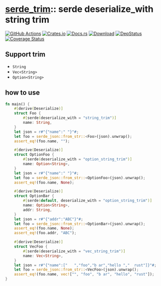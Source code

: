 [serde_trim][docsrs]:: serde deserialize_with string trim
========================================
[docsrs]: https://docs.rs/serde_trim

[![GitHub Actions](https://github.com/baoyachi/serde_trim/workflows/check/badge.svg)](https://github.com/baoyachi/serde_trim/actions?query=workflow%3Acheck)
[![Crates.io](https://img.shields.io/crates/v/serde_trim.svg)](https://crates.io/crates/serde_trim)
[![Docs.rs](https://docs.rs/serde_trim/badge.svg)](https://docs.rs/serde_trim)
[![Download](https://img.shields.io/crates/d/serde_trim)](https://crates.io/crates/serde_trim)
[![DepStatus](https://deps.rs/repo/github/baoyachi/serde_trim/status.svg)](https://deps.rs/repo/github/baoyachi/serde_trim)
[![Coverage Status](https://coveralls.io/repos/github/baoyachi/serde_trim/badge.svg)](https://coveralls.io/github/baoyachi/serde_trim)

## Support trim
* `String`
* `Vec<String>`
* `Option<String>`


## how to use
```rust
fn main() {
    #[derive(Deserialize)]
    struct Foo {
        #[serde(deserialize_with = "string_trim")]
        name: String,
    }
    let json = r#"{"name":" "}"#;
    let foo = serde_json::from_str::<Foo>(json).unwrap();
    assert_eq!(foo.name, "");

    #[derive(Deserialize)]
    struct OptionFoo {
        #[serde(deserialize_with = "option_string_trim")]
        name: Option<String>,
    }
    let json = r#"{"name":" "}"#;
    let foo = serde_json::from_str::<OptionFoo>(json).unwrap();
    assert_eq!(foo.name, None);

    #[derive(Deserialize)]
    struct OptionBar {
        #[serde(default, deserialize_with = "option_string_trim")]
        name: Option<String>,
        addr: String,
    }
    let json = r#"{"addr":"ABC"}"#;
    let foo = serde_json::from_str::<OptionBar>(json).unwrap();
    assert_eq!(foo.name, None);
    assert_eq!(foo.addr, "ABC");

    #[derive(Deserialize)]
    struct VecFoo {
        #[serde(deserialize_with = "vec_string_trim")]
        name: Vec<String>,
    }
    let json = r#"{"name":["   ","foo","b ar","hello ","  rust"]}"#;
    let foo = serde_json::from_str::<VecFoo>(json).unwrap();
    assert_eq!(foo.name, vec!["", "foo", "b ar", "hello", "rust"]);
}
```
